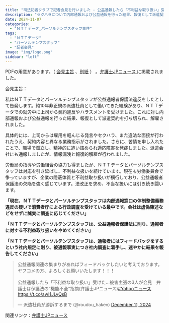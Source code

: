 ```yaml
---
title: "司法記者クラブで記者会見を行いました - 公益通報したら「不利益な取り扱い」受けた…"
description: "セクハラについて内部通報および公益通報を行った結果、報復として派遣契約を打ち切られ、解雇されました。"
date: 2024-11-07
categories:
  - "ＮＴＴデータ_パーソルテンプスタッフ事件"
tags:
  - "ＮＴＴデータ"
  - "パーソルテンプスタッフ"
  - "記者会見"
image: "img/logo.png"
sidebar: "left"
---
```


<div class="card-top-container">
    <div class="card-top">
        <div class="card-top-content">
            PDFの用意があります。（ <a href="https://minnanosaiban.github.io/hontonoriyuu/pdf/ＮＴＴdata/ＮＴＴdata_20241107-1.pdf">会見主旨</a> 、<a href="https://minnanosaiban.github.io/hontonoriyuu/pdf/ＮＴＴdata/ＮＴＴdata_20241107-2.pdf">別紙</a> ） 。<a href="https://www.ben54.jp/news/1666">弁護士JPニュース <i class="bi bi-arrow-up-right"></i> </a> に掲載されました。
        </div>
    </div>
</div>

会見主旨：

私はＮＴＴデータとパーソルテンプスタッフが公益通報者保護法違反をしたとして告発します。約10年非正規の派遣社員として働いてきた経験があり、ＮＴＴデータでの就労中に上司から契約違反やハラスメントを受けました。これに対し内部通報および公益通報を行った結果、報復として派遣契約を打ち切られ、解雇されました。

<!--more-->

具体的には、上司からは雇用を軽んじる発言やセクハラ、また違法な面接が行われたうえ、契約内容と異なる業務指示がされました。さらに、苦情を申し入れたことで、職場で孤立し、精神的に追い詰められ適応障害を発症しました。派遣会社にも通報しましたが、情報漏洩と報復的解雇が行われました。

労働局の指導や労働組合の協力も得ましたが、ＮＴＴデータとパーソルテンプスタッフは対応を引き延ばし、不利益な扱いを続けています。現在も労働委員会で争っていますが、企業の隠蔽体質と不利益取り扱いが横行しており、公益通報者保護法の欠陥を強く感じています。法改正を求め、不当な扱いには引き続き闘います。 

**「現在、ＮＴＴデータとパーソルテンプスタッフは内部通報窓口の体制整備義務違反の疑いで消費者庁による行政調査を受けている最中です。会社は虚偽陳述などをせずに誠実に調査に応じてください」**

**「ＮＴＴデータとパーソルテンプスタッフは、公益通報者保護法に則り、通報者に対する不利益取り扱いをやめてください」**

**「ＮＴＴデータとパーソルテンプスタッフは、通報者にはフィードバックをするという社内規定に則り、被通報事実につき社内調査に着手し、速やかに結果を報告してください」**

<div class="tweet-container">
<blockquote class="twitter-tweet"><p lang="ja" dir="ltr">公益通報関連の集まりがあればフィードバックしたいと考えております。ヤフコメの方、よろしくお願いいたします！！！<br><br>公益通報したら「不利益な取り扱い」受けた…被害主張の3人が会見　弁護士は保護法の“機能不全”指摘(弁護士JPニュース)<a href="https://twitter.com/hashtag/Yahoo%E3%83%8B%E3%83%A5%E3%83%BC%E3%82%B9?src=hash&amp;ref_src=twsrc%5Etfw">#Yahooニュース</a><a href="https://t.co/awI1JLyQsB">https://t.co/awI1JLyQsB</a></p>&mdash; 派遣社員が勝訴するまで (@roudou_haken) <a href="https://twitter.com/roudou_haken/status/1866826646067744962?ref_src=twsrc%5Etfw">December 11, 2024</a></blockquote> <script async src="https://platform.twitter.com/widgets.js" charset="utf-8"></script>
</div>

<div class="card-bottom-container">
    <div class="card-bottom">
        <div class="card-bottom-content">
            関連リンク：<a href="https://www.ben54.jp/news/1666">弁護士JPニュース <i class="bi bi-arrow-up-right"></i> </a>
        </div>
    </div>
</div>